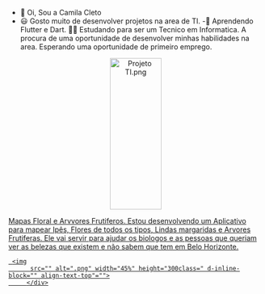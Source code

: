 - 👋 Oi, Sou a Camila Cleto
- 😃 Gosto muito de desenvolver projetos na area de TI.
-🌱 Aprendendo Flutter e Dart.
🧑‍🎓 Estudando para ser um Tecnico em Informatica.
A procura de uma oportunidade de desenvolver minhas habilidades na area.
Esperando uma oportunidade de primeiro emprego.

<div align="center">
  <a href="https://github.com/camilacleto">
     <img
          src="https://www.soway.com.br/wp-content/uploads/2019/08/img1.png" alt="Projeto TI.png" width="45%" height="300class=" d-inline-block="" align-text-top"="">
         </div>
         
   Mapas Floral e Arvvores Frutiferos.
   Estou desenvolvendo um Aplicativo para mapear Ipês, Flores de todos os tipos, Lindas margaridas e Arvores Frutiferas.
   Ele vai servir para ajudar os biologos e as pessoas que queriam ver as belezas que existem e não sabem que tem em Belo Horizonte.
  
     <img
          src="" alt=".png" width="45%" height="300class=" d-inline-block="" align-text-top"="">
         </div>
  
